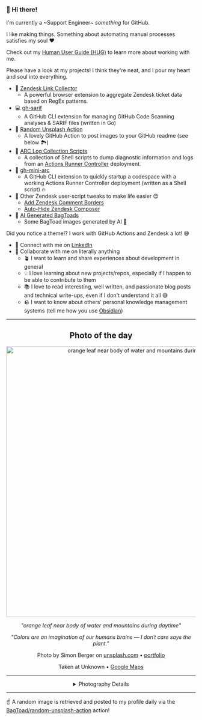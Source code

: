 ### 👋 Hi there!

I'm currently a ~Support Engineer~ _something_ for GitHub.

I like making things. Something about automating manual processes satisfies my soul ❤️

Check out my [Human User Guide (HUG)](https://gist.github.com/BagToad/a28f06f1c46e6e5d419b98921e835f40) to learn more about working with me.

Please have a look at my projects! I think they're neat, and I pour my heart and soul into everything.

- 🔗 [Zendesk Link Collector](https://github.com/BagToad/Zendesk-Link-Collector) 
  - A powerful browser extension to aggregate Zendesk ticket data based on RegEx patterns.
- 💻 [gh-sarif](https://github.com/BagToad/gh-sarif)
  - A GitHub CLI extension for managing GitHub Code Scanning analyses & SARIF files (written in Go)
- 🌊 [Random Unsplash Action](https://github.com/BagToad/random-unsplash-action)
  - A lovely GitHub Action to post images to your GitHub readme (see below 🏞️)
- 🏃 [ARC Log Collection Scripts](https://github.com/BagToad/arc-log-collection-scripts)
  - A collection of Shell scripts to dump diagnostic information and logs from an [Actions Runner Controller](https://github.com/actions/actions-runner-controller) deployment.
- 🏃 [gh-mini-arc](https://github.com/BagToad/gh-mini-arc)
  - A GitHub CLI extension to quickly startup a codespace with a working Actions Runner Controller deployment (written as a Shell script) 🔥
- 🧘 Other Zendesk user-script tweaks to make life easier 😊
  - [Add Zendesk Comment Borders](https://github.com/BagToad/add-zendesk-comment-borders)
  - [Auto-Hide Zendesk Composer](https://github.com/BagToad/Auto-Hide-Zendesk-Composer)
- 🐸 [AI Generated BagToads](https://github.com/BagToad/bagtoads)
  - Some BagToad images generated by AI 🐸

Did you notice a theme!? I work with GitHub Actions and Zendesk a lot! 😅

- 🔗 Connect with me on [LinkedIn](https://www.linkedin.com/in/kynan-ware/)
- 🤝 Collaborate with me on literally anything
  - 🪴 I want to learn and share experiences about development in general
  - 💡 I love learning about new projects/repos, especially if I happen to be able to contribute to them
  - 📚 I love to read interesting, well written, and passionate blog posts and technical write-ups, even if I don't understand it all 😅
  - 🪨 I want to know about others' personal knowledge management systems (tell me how you use [Obsidian](https://obsidian.md/))
 
----
<div align="center">

## Photo of the day
  
  <a href="https://unsplash.com/photos/orange-leaf-near-body-of-water-and-mountains-during-daytime-Qa2tSHWgh84"><img width="720" src="https://images.unsplash.com/photo-1510739859545-e7b9e979de86?crop=entropy&cs=tinysrgb&fit=max&fm=jpg&ixid=M3w1NTI0NDl8MHwxfHJhbmRvbXx8fHx8fHx8fDE3NDYzMzg0Mjl8&ixlib=rb-4.0.3&q=80&w=1080" alt="orange leaf near body of water and mountains during daytime"></a>
  
  <em>"orange leaf near body of water and mountains during daytime"</em>
  
  <em>"Colors are an imagination
of our humans brains —
I don´t care says the plant."</em>

  Photo by Simon Berger on [unsplash.com](https://unsplash.com/) • [portfolio](https://www.flickr.com/photos/simon_berger/)
  
  Taken at Unknown • [Google Maps](https://www.google.com/maps/search/?api=1&query=47.86019333,13.81465)
  
  ---
  
<details>
<summary>Photography Details</summary>
  
| Parameter     | Value |
| ------------- | ----- |
| Camera Model  | E-M1 |
| Exposure Time | 1/500 |
| Aperture      | 7.1 |
| Focal Length  | 38.0 |
| ISO           | 200 |
| Location      | Unknown (null) |
| Coordinates   | Latitude 47.86019333, Longitude 13.81465 |

### Map

```geojson
        {
            "type": "FeatureCollection",
            "features": [
                {
                    "type": "Feature",
                    "properties": {},
                    "geometry": {
                        "coordinates": [
                            13.81465,
                            47.86019333
                        ],
                        "type": "Point"
                    },
                    "id": 1
                },
                {
                    "type": "Feature",
                    "properties": {},
                    "geometry": {
                        "coordinates": [
                            [
                                14.114650000000001,
                                48.16019333
                            ],
                            [
                                14.114650000000001,
                                47.560193330000004
                            ],
                            [
                                13.51465,
                                47.560193330000004
                            ],
                            [
                                13.51465,
                                48.16019333
                            ],
                            [
                                14.114650000000001,
                                48.16019333
                            ]
                        ],
                        "type": "LineString"
                    }
                }
            ]
        }
```

</details>

</div>

----

☝️ A random image is retrieved and posted to my profile daily via the [BagToad/random-unsplash-action](https://github.com/BagToad/random-unsplash-action) action!
